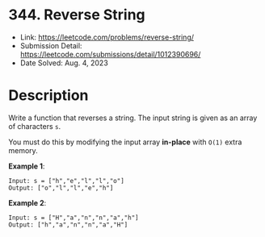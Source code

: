 # 344. Reverse String

- Link: https://leetcode.com/problems/reverse-string/
- Submission Detail: https://leetcode.com/submissions/detail/1012390696/
- Date Solved: Aug. 4, 2023

# Description

Write a function that reverses a string. The input string is given as an array of characters `s`.

You must do this by modifying the input array **in-place** with `O(1)` extra memory.

**Example 1**:

```
Input: s = ["h","e","l","l","o"]
Output: ["o","l","l","e","h"]
```

**Example 2**:

```
Input: s = ["H","a","n","n","a","h"]
Output: ["h","a","n","n","a","H"]
```

